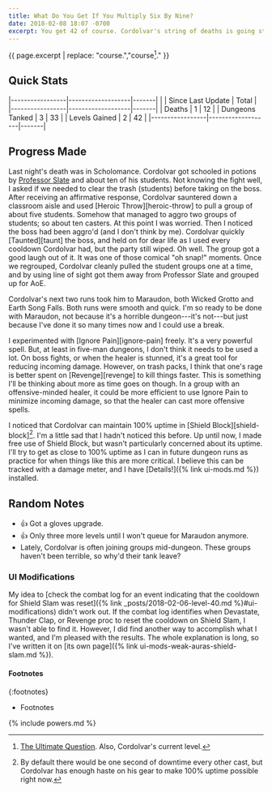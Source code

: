 ```yaml
---
title: What Do You Get If You Multiply Six By Nine?
date: 2018-02-08 18:07 -0700
excerpt: You get 42 of course. Cordolvar's string of deaths is going strong at ten sessions, each with at least one death.
---
```

{{ page.excerpt | replace: "course.","course[^1]." }}

## Quick Stats

|-----------------|-------------------|-------|
|                 | Since Last Update | Total |
|-----------------|-------------------|-------|
| Deaths          | 1                 | 12    |
| Dungeons Tanked | 3                 | 33    |
| Levels Gained   | 2                 | 42    |
|-----------------|-------------------|-------|

## Progress Made

Last night's death was in Scholomance. Cordolvar got schooled in potions by [Professor Slate](http://www.wowdb.com/npcs/59613-professor-slate) and about ten of his students. Not knowing the fight well, I asked if we needed to clear the trash (students) before taking on the boss. After receiving an affirmative response, Cordolvar sauntered down a classroom aisle and used [Heroic Throw][heroic-throw] to pull a group of about five students. Somehow that managed to aggro two groups of students; so about ten casters. At this point I was worried. Then I noticed the boss had been aggro'd (and I don't think by me). Cordolvar quickly [Taunted][taunt] the boss, and held on for dear life as I used every cooldown Cordolvar had, but the party still wiped. Oh well. The group got a good laugh out of it. It was one of those comical "oh snap!" moments. Once we regrouped, Cordolvar cleanly pulled the student groups one at a time, and by using line of sight got them away from Professor Slate and grouped up for AoE.

Cordolvar's next two runs took him to Maraudon, both Wicked Grotto and Earth Song Falls. Both runs were smooth and quick. I'm so ready to be done with Maraudon, not because it's a horrible dungeon---it's not---but just because I've done it so many times now and I could use a break.

I experimented with [Ignore Pain][ignore-pain] freely. It's a very powerful spell. But, at least in five-man dungeons, I don't think it needs to be used a lot. On boss fights, or when the healer is stunned, it's a great tool for reducing incoming damage. However, on trash packs, I think that one's rage is better spent on [Revenge][revenge] to kill things faster. This is something I'll be thinking about more as time goes on though. In a group with an offensive-minded healer, it could be more efficient to use Ignore Pain to minimize incoming damage, so that the healer can cast more offensive spells.

I noticed that Cordolvar can maintain 100% uptime in [Shield Block][shield-block][^2]. I'm a little sad that I hadn't noticed this before. Up until now, I made free use of Shield Block, but wasn't particularly concerned about its uptime. I'll try to get as close to 100% uptime as I can in future dungeon runs as practice for when things like this are more critical. I believe this can be tracked with a damage meter, and I have [Details!]({% link ui-mods.md %}) installed.

## Random Notes

* &#x1f44d; Got a gloves upgrade.
* &#x1f44d; Only three more levels until I won't queue for Maraudon anymore.
* Lately, Cordolvar is often joining groups mid-dungeon. These groups haven't been terrible, so why'd their tank leave?

### UI Modifications

My idea to [check the combat log for an event indicating that the cooldown for Shield Slam was reset]({% link _posts/2018-02-06-level-40.md %}#ui-modifications) didn't work out. If the combat log identifies when Devastate, Thunder Clap, or Revenge proc to reset the cooldown on Shield Slam, I wasn't able to find it. However, I did find another way to accomplish what I wanted, and I'm pleased with the results. The whole explanation is long, so I've written it on [its own page]({% link ui-mods-weak-auras-shield-slam.md %}).

#### Footnotes

{:footnotes}
* Footnotes

[^1]:[The Ultimate Question](http://hitchhikers.wikia.com/wiki/Ultimate_Question#cite_note-0). Also, Cordolvar's current level.
[^2]:By default there would be one second of downtime every other cast, but Cordolvar has enough haste on his gear to make 100% uptime possible right now.

{% include powers.md %}
